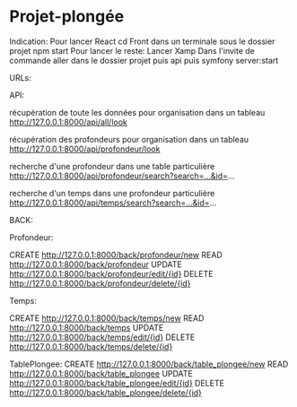 # Projet-plongée

Indication:
Pour lancer React
cd Front dans un terminale sous le dossier projet 
npm start
Pour lancer le reste:
Lancer Xamp
Dans l'invite de commande aller dans le dossier projet puis api puis 
symfony server:start

URLs:

API:

récupération de toute les données pour organisation dans un tableau
http://127.0.0.1:8000/api/all/look

récupération des profondeurs pour organisation dans un tableau
http://127.0.0.1:8000/api/profondeur/look

recherche d'une profondeur dans une table particulière
http://127.0.0.1:8000/api/profondeur/search?search=...&id=...

recherche d'un temps dans une profondeur particulière
http://127.0.0.1:8000/api/temps/search?search=...&id=...

BACK:

Profondeur:

CREATE
http://127.0.0.1:8000/back/profondeur/new
READ
http://127.0.0.1:8000/back/profondeur
UPDATE
http://127.0.0.1:8000/back/profondeur/edit/{id}
DELETE
http://127.0.0.1:8000/back/profondeur/delete/{id}

Temps:

CREATE
http://127.0.0.1:8000/back/temps/new
READ
http://127.0.0.1:8000/back/temps
UPDATE
http://127.0.0.1:8000/back/temps/edit/{id}
DELETE
http://127.0.0.1:8000/back/temps/delete/{id}

TablePlongee:
CREATE
http://127.0.0.1:8000/back/table_plongee/new
READ
http://127.0.0.1:8000/back/table_plongee
UPDATE
http://127.0.0.1:8000/back/table_plongee/edit/{id}
DELETE
http://127.0.0.1:8000/back/table_plongee/delete/{id}